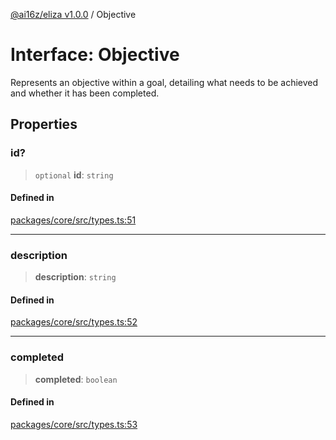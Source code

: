 [@ai16z/eliza v1.0.0](../index.md) / Objective

# Interface: Objective

Represents an objective within a goal, detailing what needs to be achieved and whether it has been completed.

## Properties

### id?

> `optional` **id**: `string`

#### Defined in

[packages/core/src/types.ts:51](https://github.com/ai16z/eliza/blob/main/packages/core/src/types.ts#L51)

***

### description

> **description**: `string`

#### Defined in

[packages/core/src/types.ts:52](https://github.com/ai16z/eliza/blob/main/packages/core/src/types.ts#L52)

***

### completed

> **completed**: `boolean`

#### Defined in

[packages/core/src/types.ts:53](https://github.com/ai16z/eliza/blob/main/packages/core/src/types.ts#L53)
